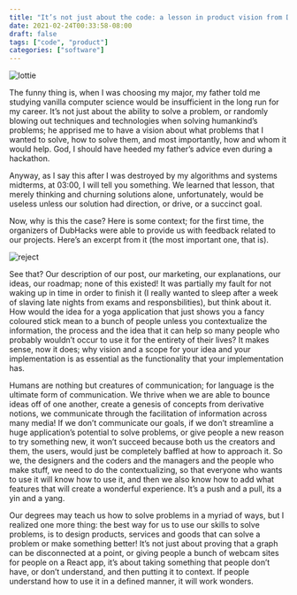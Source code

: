 ```yaml
---
title: "It’s not just about the code: a lesson in product vision from DubHacks 2020."
date: 2021-02-24T00:33:58-08:00
draft: false
tags: ["code", "product"]
categories: ["software"]
---
```



![lottie](https://miro.medium.com/max/1000/1*obaUvvFWROAb7XV6ZGnJ1g.png)
<br/>

The funny thing is, when I was choosing my major, my father told me studying vanilla computer science would be insufficient in the long run for my career. It’s not just about the ability to solve a problem, or randomly blowing out techniques and technologies when solving humankind’s problems; he apprised me to have a vision about what problems that I wanted to solve, how to solve them, and most importantly, how and whom it would help. God, I should have heeded my father’s advice even during a hackathon.

Anyway, as I say this after I was destroyed by my algorithms and systems midterms, at 03:00, I will tell you something. We learned that lesson, that merely thinking and churning solutions alone, unfortunately, would be useless unless our solution had direction, or drive, or a succinct goal.

Now, why is this the case? Here is some context; for the first time, the organizers of DubHacks were able to provide us with feedback related to our projects. Here’s an excerpt from it (the most important one, that is).

![reject](https://miro.medium.com/max/1000/1*xAkMG2zS_LJmMqmtLEOXDg.png)
<br/>

See that? Our description of our post, our marketing, our explanations, our ideas, our roadmap; none of this existed! It was partially my fault for not waking up in time in order to finish it (I really wanted to sleep after a week of slaving late nights from exams and responsbilities), but think about it. How would the idea for a yoga application that just shows you a fancy coloured stick mean to a bunch of people unless you contextualize the information, the process and the idea that it can help so many people who probably wouldn’t occur to use it for the entirety of their lives? It makes sense, now it does; why vision and a scope for your idea and your implementation is as essential as the functionality that your implementation has.

Humans are nothing but creatures of communication; for language is the ultimate form of communication. We thrive when we are able to bounce ideas off of one another, create a genesis of concepts from derivative notions, we communicate through the facilitation of information across many media! If we don’t communicate our goals, if we don’t streamline a huge application’s potential to solve problems, or give people a new reason to try something new, it won’t succeed because both us the creators and them, the users, would just be completely baffled at how to approach it. So we, the designers and the coders and the managers and the people who make stuff, we need to do the contextualizing, so that everyone who wants to use it will know how to use it, and then we also know how to add what features that will create a wonderful experience. It’s a push and a pull, its a yin and a yang.

Our degrees may teach us how to solve problems in a myriad of ways, but I realized one more thing: the best way for us to use our skills to solve problems, is to design products, services and goods that can solve a problem or make something better! It’s not just about proving that a graph can be disconnected at a point, or giving people a bunch of webcam sites for people on a React app, it’s about taking something that people don’t have, or don’t understand, and then putting it to context. If people understand how to use it in a defined manner, it will work wonders.
